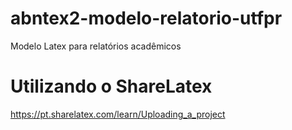 # abntex2-modelo-relatorio-utfpr
Modelo Latex para relatórios acadêmicos

# Utilizando o ShareLatex
https://pt.sharelatex.com/learn/Uploading_a_project
